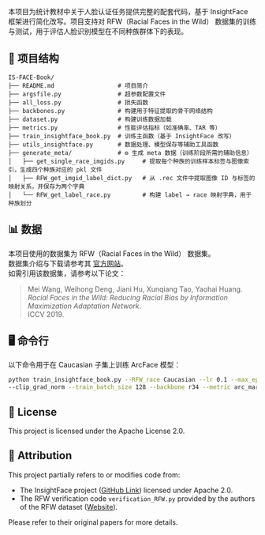
本项目为统计教材中关于人脸认证任务提供完整的配套代码，基于 InsightFace 框架进行简化改写。项目支持对 RFW（Racial Faces in the Wild） 数据集的训练与测试，用于评估人脸识别模型在不同种族群体下的表现。

## 📁 项目结构
```
IS-FACE-Book/
├── README.md                  # 项目简介
├── argsfile.py                # 超参数配置文件
├── all_loss.py                # 损失函数
├── backbones.py               # 构建用于特征提取的骨干网络结构
├── dataset.py                 # 构建训练数据加载
├── metrics.py                 # 性能评估指标（如准确率、TAR 等）
├── train_insightface_book.py  # 训练主函数（基于 InsightFace 改写）
├── utils_insightface.py       # 数据处理、模型保存等辅助工具函数
├── generate_meta/             # ⚙️ 生成 meta 数据（训练阶段所需的辅助信息）
│   ├── get_single_race_imgids.py     # 提取每个种族的训练样本标签与图像索引，生成四个种族对应的 pkl 文件
│   ├── RFW_get_imgid_label_dict.py   # 从 .rec 文件中提取图像 ID 与标签的映射关系，并保存为两个字典
│   └── RFW_get_label_race.py         # 构建 label → race 映射字典，用于种族划分
```

## 📊 数据

本项目使用的数据集为 RFW（Racial Faces in the Wild） 数据集。  
数据集介绍与下载请参考其 [官方网站](http://whdeng.cn/RFW/testing.html)。  
如需引用该数据集，请参考以下论文：

> Mei Wang, Weihong Deng, Jiani Hu, Xunqiang Tao, Yaohai Huang.  
> *Racial Faces in the Wild: Reducing Racial Bias by Information Maximization Adaptation Network*.  
> ICCV 2019.

## 🖥️ 命令行

以下命令用于在 Caucasian 子集上训练 ArcFace 模型：

```bash
python train_insightface_book.py --RFW_race Caucasian --lr 0.1 --max_epoch 27 \
--clip_grad_norm --train_batch_size 128 --backbone r34 --metric arc_margin --arc_m 0.5
```


## 📜 License

This project is licensed under the Apache License 2.0.

## 🔗 Attribution

This project partially refers to or modifies code from:

- The InsightFace project ([GitHub Link](https://github.com/deepinsight/insightface)) licensed under Apache 2.0.
- The RFW verification code `verification_RFW.py` provided by the authors of the RFW dataset ([Website](http://www.whdeng.cn/RFW/model.html)).

Please refer to their original papers for more details.
